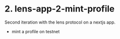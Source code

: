 # 2. lens-app-2-mint-profile

Second iteration with the lens protocol on a nextjs app.

- mint a profile on testnet
